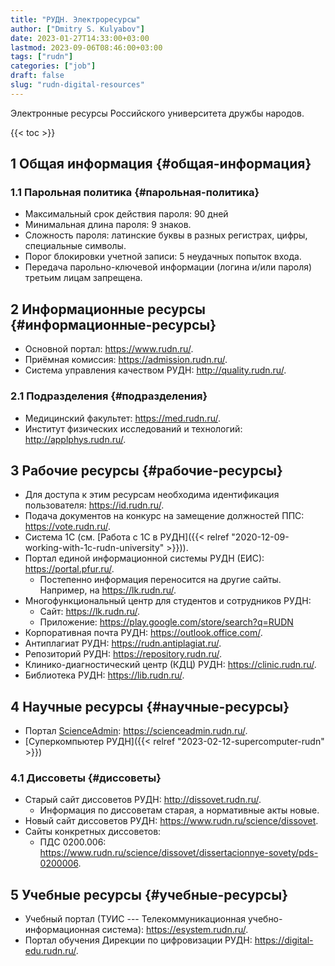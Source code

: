 ```yaml
---
title: "РУДН. Электроресурсы"
author: ["Dmitry S. Kulyabov"]
date: 2023-01-27T14:33:00+03:00
lastmod: 2023-09-06T08:46:00+03:00
tags: ["rudn"]
categories: ["job"]
draft: false
slug: "rudn-digital-resources"
---
```


Электронные ресурсы Российского университета дружбы народов.

<!--more-->

{{< toc >}}


## <span class="section-num">1</span> Общая информация {#общая-информация}


### <span class="section-num">1.1</span> Парольная политика {#парольная-политика}

-   Максимальный срок действия пароля: 90 дней
-   Минимальная длина пароля: 9 знаков.
-   Сложность пароля: латинские буквы в разных регистрах, цифры, специальные символы.
-   Порог блокировки учетной записи: 5 неудачных попыток входа.
-   Передача парольно-ключевой информации (логина и/или пароля) третьим лицам запрещена.


## <span class="section-num">2</span> Информационные ресурсы {#информационные-ресурсы}

-   Основной портал: <https://www.rudn.ru/>.
-   Приёмная комиссия: <https://admission.rudn.ru/>.
-   Система управления качеством РУДН: <http://quality.rudn.ru/>.


### <span class="section-num">2.1</span> Подразделения {#подразделения}

-   Медицинский факультет: <https://med.rudn.ru/>.
-   Институт физических исследований и технологий: <http://applphys.rudn.ru/>.


## <span class="section-num">3</span> Рабочие ресурсы {#рабочие-ресурсы}

-   Для доступа к этим ресурсам необходима идентификация пользователя: <https://id.rudn.ru/>.
-   Подача документов на конкурс на замещение должностей ППС: <https://vote.rudn.ru/>.
-   Система 1С (см. [Работа с 1С в РУДН]({{< relref "2020-12-09-working-with-1c-rudn-university" >}})).
-   Портал единой информационной системы РУДН (ЕИС): <https://portal.pfur.ru/>.
    -   Постепенно информация переносится на другие сайты. Например, на <https://lk.rudn.ru/>.
-   Многофункциональный центр для студентов и сотрудников РУДН:
    -   Сайт: <https://lk.rudn.ru/>.
    -   Приложение: <https://play.google.com/store/search?q=RUDN>
-   Корпоративная почта РУДН: <https://outlook.office.com/>.
-   Антиплагиат РУДН: <https://rudn.antiplagiat.ru/>.
-   Репозиторий РУДН: <https://repository.rudn.ru/>.
-   Клинико-диагностический центр (КДЦ) РУДН: <https://clinic.rudn.ru/>.
-   Библиотека РУДН: <https://lib.rudn.ru/>.


## <span class="section-num">4</span> Научные ресурсы {#научные-ресурсы}

-   Портал [ScienceAdmin](https://www.scienceadmin.ru/): <https://scienceadmin.rudn.ru/>.
-   [Суперкомпьютер РУДН]({{< relref "2023-02-12-supercomputer-rudn" >}})


### <span class="section-num">4.1</span> Диссоветы {#диссоветы}

-   Старый сайт диссоветов РУДН: <http://dissovet.rudn.ru/>.
    -   Информация по диссоветам старая, а нормативные акты новые.
-   Новый сайт диссоветов РУДН: <https://www.rudn.ru/science/dissovet>.
-   Сайты конкретных диссоветов:
    -   ПДС 0200.006: <https://www.rudn.ru/science/dissovet/dissertacionnye-sovety/pds-0200006>.


## <span class="section-num">5</span> Учебные ресурсы {#учебные-ресурсы}

-   Учебный портал (ТУИС --- Телекоммуникационная учебно-информационная система): <https://esystem.rudn.ru/>.
-   Портал обучения Дирекции по цифровизации РУДН: <https://digital-edu.rudn.ru/>.
